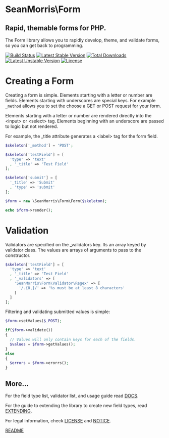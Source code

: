 # SeanMorris\Form

## Rapid, themable forms for PHP.

The Form library allows you to rapidly develop, theme, and validate forms, so you can get back to programming.

[![Build Status](https://travis-ci.org/seanmorris/form.svg?branch=master)](https://travis-ci.org/seanmorris/form) [![Latest Stable Version](https://poser.pugx.org/seanmorris/form/v/stable)](https://packagist.org/packages/seanmorris/form) [![Total Downloads](https://poser.pugx.org/seanmorris/form/downloads)](https://packagist.org/packages/seanmorris/form) [![Latest Unstable Version](https://poser.pugx.org/seanmorris/form/v/unstable)](https://packagist.org/packages/seanmorris/form) [![License](https://poser.pugx.org/seanmorris/form/license)](https://packagist.org/packages/seanmorris/form)

# Creating a Form

Creating a form is simple. Elements starting with a letter or number are fields. Elements starting with underscores are special keys. For example `_method` allows you to set the choose a GET or POST request for your form.

Elements starting with a letter or number are rendered directly into the &lt;input&gt; or &lt;select&gt; tag. Elements beginning with an underscore are passed to logic but not rendered.

For example, the _title attribute generates a &lt;label&gt; tag for the form field.

```php
$skeleton['_method'] = 'POST';

$skeleton['testField'] = [
  'type' => 'text'
  , '_title' => 'Test Field'
];

$skeleton['submit'] = [
  '_title' => 'Submit'
  , 'type' => 'submit'
];

$form = new \SeanMorris\Form\Form($skeleton);

echo $form->render();

```

# Validation

Validators are specified on the _validators key. Its an array keyed by validator class. The values are arrays of arguments to pass to the constructor.

```php
$skeleton['testField'] = [
  'type' => 'text'
  , '_title' => 'Test Field'
  , '_validators' => [
    'SeanMorris\Form\Validator\Regex' => [
      '/.{8,}/' => '%s must be at least 8 characters'
    ]
  ]
];
```

Filtering and validating submitted values is simple:


```php
$form->setValues($_POST);

if($form->validate())
{
  // Values will only contain keys for each of the fields.
  $values = $form->getValues();
}
else
{
  $errors = $form->erorrs();
}

```

## More...

For the field type list, validator list, and usage guide read [DOCS](DOCS.md).

For the guide to extending the library to create new field types, read [EXTENDING](EXTENDING.md).

For legal information, check [LICENSE](LICENSE) and [NOTICE](NOTICE).

[README](README.md)